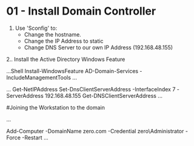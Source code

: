 # 01 - Install Domain Controller

1. Use 'Sconfig' to:
   - Change the hostname.
   - Change the IP Address to static
   - Change DNS Server to our own IP Address (192.168.48.155)

2.. Install the Active Directory Windows Feature


...Shell
Install-WindowsFeature AD-Domain-Services -IncludeManagementTools
...

...
Get-NetIPAddress
Set-DnsClientServerAddress -InterfaceIndex 7 -ServerAddress 192.168.48.155
Get-DNSClientServerAddress
...


#Joining the Workstation to the domain


...

Add-Computer -DomainName zero.com -Credential zero\Administrator -Force -Restart
...